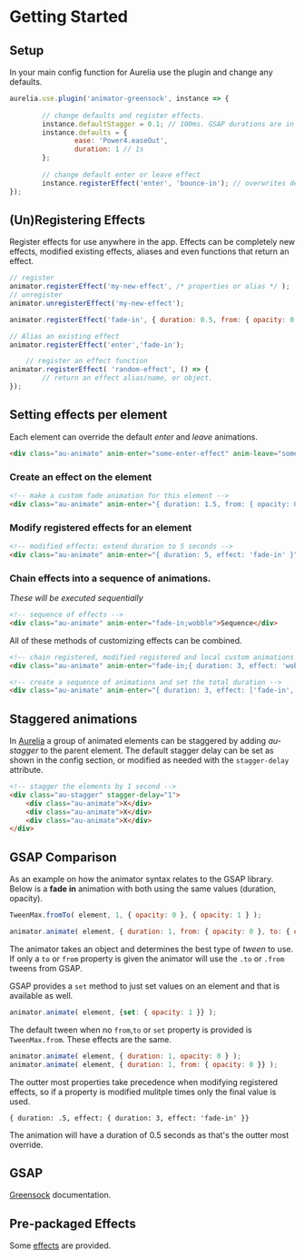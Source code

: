 # Getting Started

## Setup

In your main config function for Aurelia use the plugin and change any defaults.
```javascript
aurelia.use.plugin('animator-greensock', instance => {
        
        // change defaults and register effects.
        instance.defaultStagger = 0.1; // 100ms. GSAP durations are in seconds
        instance.defaults = {
                ease: 'Power4.easeOut',
                duration: 1 // 1s
        };
        
        // change default enter or leave effect
        instance.registerEffect('enter', 'bounce-in'); // overwrites default enter animation
});
```

## (Un)Registering Effects

Register effects for use anywhere in the app. Effects can be completely new effects, modified existing effects, aliases and even functions that return an effect.

```javascript
// register
animator.registerEffect('my-new-effect', /* properties or alias */ );
// unregister
animator.unregisterEffect('my-new-effect'); 
```

```javascript
animator.registerEffect('fade-in', { duration: 0.5, from: { opacity: 0 } );

// Alias an existing effect
animator.registerEffect('enter','fade-in');
```

```javascript
    // register an effect function
animator.registerEffect( 'random-effect', () => {
        // return an effect alias/name, or object.
});
```

## Setting effects per element

Each element can override the default _enter_ and _leave_ animations.

```html
<div class="au-animate" anim-enter="some-enter-effect" anim-leave="some-leave-effect">Customized</div>
```

### Create an effect on the element 
```html
<!-- make a custom fade animation for this element -->
<div class="au-animate" anim-enter="{ duration: 1.5, from: { opacity: 0 }, to: { opacity: .6 } }">Faded</div>
```

### Modify registered effects for an element
```html
<!-- modified effects: extend duration to 5 seconds -->
<div class="au-animate" anim-enter="{ duration: 5, effect: 'fade-in' }">Modified</div>
```

### Chain effects into a sequence of animations.
_These will be executed sequentially_
```html
<!-- sequence of effects -->
<div class="au-animate" anim-enter="fade-in;wobble">Sequence</div>
```

All of these methods of customizing effects can be combined.
```html
<!-- chain registered, modified registered and local custom animations !-->
<div class="au-animate" anim-enter="fade-in;{ duration: 3, effect: 'wobble' };{ duration: 1, to: { x: '+=20' } }">Mix</div>

<!-- create a sequence of animations and set the total duration -->
<div class="au-animate" anim-enter="{ duration: 3, effect: ['fade-in','wobble'] }">3 seconds-ish</div>  
```

## Staggered animations

In [Aurelia](http://aurelia.io) a group of animated elements can be staggered by adding _au-stagger_ to the parent element. The default stagger delay can be set as shown in the config section, or modified as needed with the `stagger-delay` attribute.

```html
<!-- stagger the elements by 1 second -->
<div class="au-stagger" stagger-delay="1">
    <div class="au-animate">X</div>
    <div class="au-animate">X</div>
    <div class="au-animate">X</div>
</div>
```

## GSAP Comparison

As an example on how the animator syntax relates to the GSAP library. Below is a **fade in** animation with both using the same values (duration, opacity).

```javascript
TweenMax.fromTo( element, 1, { opacity: 0 }, { opacity: 1 } );
```

```javascript
animator.animate( element, { duration: 1, from: { opacity: 0 }, to: { opacity: 1 } } );
```

The animator takes an object and determines the best type of _tween_ to use. If only a `to` or `from` property is given the animator will use the `.to` or `.from` tweens from GSAP. 

GSAP provides a `set` method to just set values on an element and that is available as well.
```javascript
animator.animate( element, {set: { opacity: 1 }} );
```

The default tween when no `from`,`to` or `set` property is provided is `TweenMax.from`. These effects are the same.
```javascript
animator.animate( element, { duration: 1, opacity: 0 } );
animator.animate( element, { duration: 1, from: { opacity: 0 }} );
```  

The outter most properties take precedence when modifying registered effects, so if a property is modified mulitple times only the final value is used.

`{ duration: .5, effect: { duration: 3, effect: 'fade-in' }}`

The animation will have a duration of 0.5 seconds as that's the outter most override.


## GSAP

[Greensock](http://greensock.com/docs/#/HTML5/) documentation. 

## Pre-packaged Effects

Some [effects](src/effects.js) are provided.
